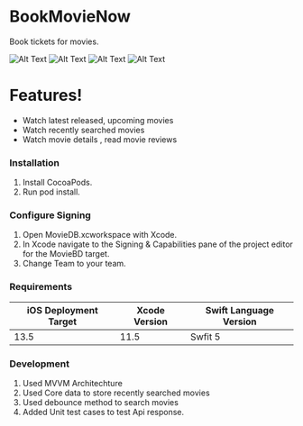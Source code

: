 # BookMovieNow

Book tickets for movies. 

![Alt Text](https://user-images.githubusercontent.com/45815983/92328758-908f1e00-f080-11ea-9fc7-9d350b9d892a.png)
![Alt Text](https://user-images.githubusercontent.com/45815983/92329204-84589000-f083-11ea-8264-7c5f5172bf22.png)
![Alt Text](https://user-images.githubusercontent.com/45815983/92328823-101ced00-f081-11ea-9e04-24ae75f159a3.png)
![Alt Text](https://user-images.githubusercontent.com/45815983/92328827-1317dd80-f081-11ea-8b60-d06be84b0af4.png)


# Features!

  - Watch latest released, upcoming movies
  - Watch recently searched movies
  - Watch movie details , read movie reviews


### Installation

  1. Install CocoaPods.
  2. Run pod install.

### Configure Signing
 1. Open MovieDB.xcworkspace with Xcode.
 2. In Xcode navigate to the Signing & Capabilities pane of the project editor for the MovieBD target.
 3. Change Team to your team.
 

### Requirements

| iOS Deployment Target | Xcode Version | Swift Language Version |
| ------ | ------ | ------ |
|         13.5          |     11.5      |        Swfit 5         |


### Development
1. Used MVVM Architechture
2. Used Core data to store recently searched movies
3. Used debounce method to search movies
4. Added Unit test cases to test Api response.

